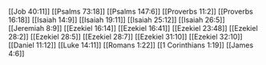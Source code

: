 [[Job 40:11]]
[[Psalms 73:18]]
[[Psalms 147:6]]
[[Proverbs 11:2]]
[[Proverbs 16:18]]
[[Isaiah 14:9]]
[[Isaiah 19:11]]
[[Isaiah 25:12]]
[[Isaiah 26:5]]
[[Jeremiah 8:9]]
[[Ezekiel 16:14]]
[[Ezekiel 16:41]]
[[Ezekiel 23:48]]
[[Ezekiel 28:2]]
[[Ezekiel 28:5]]
[[Ezekiel 28:7]]
[[Ezekiel 31:10]]
[[Ezekiel 32:10]]
[[Daniel 11:12]]
[[Luke 14:11]]
[[Romans 1:22]]
[[1 Corinthians 1:19]]
[[James 4:6]]
